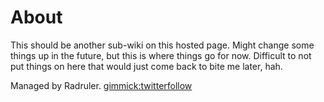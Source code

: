 About
=====

This should be another sub-wiki on this hosted page.  Might change some things up in the future, but this is where things go for now.  Difficult to not put things on here that would just come back to bite me later, hah.

Managed by Radruler. [gimmick:twitterfollow](radruler)